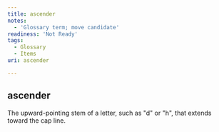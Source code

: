 ```yaml
---
title: ascender
notes:
  - 'Glossary term; move candidate'
readiness: 'Not Ready'
tags:
  - Glossary
  - Items
uri: ascender

---
```

## <span>ascender</span>

The upward-pointing stem of a letter, such as "d" or "h", that extends toward the cap line.

